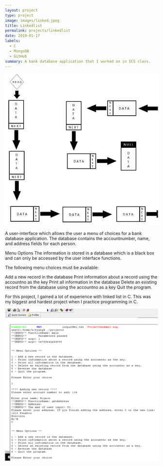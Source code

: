 ```yaml
---
layout: project
type: project
image: images/linked.jpeg
title: Linkedlist
permalink: projects/linkedlist
date: 2019-01-17
labels:
  - C
  - MongoDB
  - GitHub
summary: A bank database application that I worked on in ICS class.
---
```


<img class="ui medium right floated rounded image" src="../images/linked.jpeg">

A user-interface which allows the user a menu of choices for a bank database application. The database contains the accountnumber, name, and address fields for each person.

Menu Options
The information is stored in a database which is a black box and can only be accessed by the user interface functions.

The following menu choices must be available:

Add a new record in the database
Print information about a record using the accountno as the key
Print all information in the database
Delete an existing record from the database using the accountno as a key
Quit the program.

For this project, I gained a lot of experience with linked list in C. This was my biggest and hardest project when I practice programming in C. 

<img class="ui medium right floated rounded image" src="../images/menu.png">



